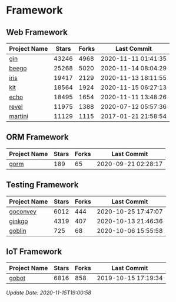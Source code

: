 # Framework

## Web Framework
| Project Name | Stars | Forks | Last Commit |
| ------------ | ----- | ----- | ----------- |
| [gin](https://github.com/gin-gonic/gin) | 43246 | 4968 | 2020-11-11 01:41:35 |
| [beego](https://github.com/astaxie/beego) | 25268 | 5020 | 2020-11-14 08:04:29 |
| [iris](https://github.com/kataras/iris) | 19417 | 2129 | 2020-11-13 18:11:55 |
| [kit](https://github.com/go-kit/kit) | 18564 | 1924 | 2020-11-15 06:27:13 |
| [echo](https://github.com/labstack/echo) | 18495 | 1654 | 2020-11-11 13:48:26 |
| [revel](https://github.com/revel/revel) | 11975 | 1388 | 2020-07-12 05:57:36 |
| [martini](https://github.com/go-martini/martini) | 11129 | 1115 | 2017-01-21 21:58:54 |

## ORM Framework
| Project Name | Stars | Forks | Last Commit |
| ------------ | ----- | ----- | ----------- |
| [gorm](https://github.com/jinzhu/gorm) | 189 | 65 | 2020-09-21 02:28:17 |

## Testing Framework
| Project Name | Stars | Forks | Last Commit |
| ------------ | ----- | ----- | ----------- |
| [goconvey](https://github.com/smartystreets/goconvey) | 6012 | 444 | 2020-10-25 17:47:07 |
| [ginkgo](https://github.com/onsi/ginkgo) | 4319 | 407 | 2020-10-13 21:46:36 |
| [goblin](https://github.com/franela/goblin) | 725 | 68 | 2020-10-06 15:55:58 |

## IoT Framework
| Project Name | Stars | Forks | Last Commit |
| ------------ | ----- | ----- | ----------- |
| [gobot](https://github.com/hybridgroup/gobot) | 6816 | 858 | 2019-10-15 17:19:34 |

*Update Date: 2020-11-15T19:00:58*